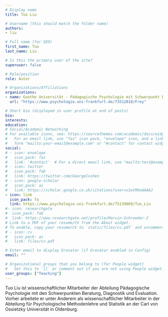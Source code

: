 ```yaml
---
# Display name
title: Tuo Liu

# Username (this should match the folder name)
authors:
- liu

# Full name (for SEO)
first_name: Tuo
last_name: Liu

# Is this the primary user of the site?
superuser: false

# Role/position
role: Autor

# Organizations/Affiliations
organizations:
- name: Goethe Universität - Pädagogische Psychologie mit Schwerpunkt Beratung, Diagnostik und Evaluation
  url: "https://www.psychologie.uni-frankfurt.de/73512018/Frey"

# Short bio (displayed in user profile at end of posts)
bio:
interests:
education:
# Social/Academic Networking
# For available icons, see: https://sourcethemes.com/academic/docs/widgets/#icons
#   For an email link, use "fas" icon pack, "envelope" icon, and a link in the
#   form "mailto:your-email@example.com" or "#contact" for contact widget.
social:
# - icon: envelope
#   icon_pack: fas
#   link: '#contact'  # For a direct email link, use "mailto:test@example.org".
# - icon: twitter
#   icon_pack: fab
#   link: https://twitter.com/GeorgeCushen
# - icon: google-scholar
#   icon_pack: ai
#   link: https://scholar.google.co.uk/citations?user=sIwtMXoAAAAJ
- icon: link
  icon_pack: fa
  link: https://www.psychologie.uni-frankfurt.de/75139069/Tuo_Liu
#- icon: researchgate
#  icon_pack: fab
#  link: https://www.researchgate.net/profile/Marvin-Schroeder-2
# Link to a PDF of your resume/CV from the About widget.
# To enable, copy your resume/CV to `static/files/cv.pdf` and uncomment the lines below.
# - icon: cv
#   icon_pack: ai
#   link: files/cv.pdf

# Enter email to display Gravatar (if Gravatar enabled in Config)
email: ""

# Organizational groups that you belong to (for People widget)
#   Set this to `[]` or comment out if you are not using People widget.
user_groups: ["Teaching"]
---
```

Tuo Liu ist wissenschaftlicher Mitarbeiter der Abteilung Pädagogische Psychologie mit den Schwerpunkten Beratung, Diagnostik und Evaluation. Vorher arbeitete er unter Anderem als wissenschaftlicher Mitarbeiter in der Abteilung für Psychologische Methodenlehre und Statistik an der Carl von Ossietzky Universität in Oldenburg.
